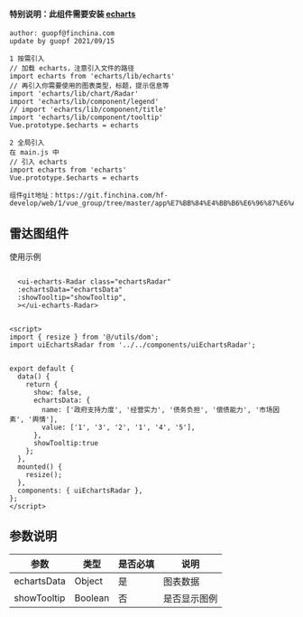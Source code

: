 #### 特别说明：此组件需要安装 [echarts](https://echarts.apache.org/zh/index.html) 

```
author: guopf@finchina.com
update by guopf 2021/09/15

1 按需引入
// 加载 echarts，注意引入文件的路径
import echarts from 'echarts/lib/echarts'
// 再引入你需要使用的图表类型，标题，提示信息等
import 'echarts/lib/chart/Radar'
import 'echarts/lib/component/legend'
// import 'echarts/lib/component/title'
import 'echarts/lib/component/tooltip'
Vue.prototype.$echarts = echarts

2 全局引入
在 main.js 中
// 引入 echarts
import echarts from 'echarts'
Vue.prototype.$echarts = echarts

组件git地址：https://git.finchina.com/hf-develop/web/1/vue_group/tree/master/app%E7%BB%84%E4%BB%B6%E6%96%87%E6%A1%A3/app_document
```

## 雷达图组件

使用示例

```

  <ui-echarts-Radar class="echartsRadar"
  :echartsData="echartsData"
  :showTooltip="showTooltip",
  ></ui-echarts-Radar>


<script>
import { resize } from '@/utils/dom';
import uiEchartsRadar from '../../components/uiEchartsRadar';


export default {
  data() {
    return {
      show: false,
      echartsData: {
        name: ['政府支持力度', '经营实力', '债务负担', '偿债能力', '市场因素', '舆情'],
        value: ['1', '3', '2', '1', '4', '5'],
      },
      showTooltip:true
    };
  },
  mounted() {
    resize();
  },
  components: { uiEchartsRadar },
};
</script>
```

## 参数说明

| 参数        | 类型    | 是否必填 | 说明         |
| ----------- | ------- | -------- | ------------ |
| echartsData | Object  | 是       | 图表数据     |
| showTooltip | Boolean | 否       | 是否显示图例 |
